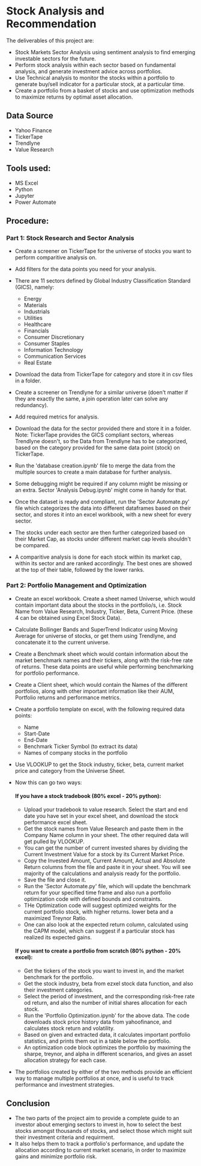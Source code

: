 
# Stock Analysis and Recommendation

The deliverables of this project are:

- Stock Markets Sector Analysis using sentiment analysis to find emerging investable sectors for the future.
- Perform stock analysis within each sector based on fundamental analysis, and generate investment advice across portfolios.
- Use Technical analysis to monitor the stocks within a portfolio to generate buy/sell indicator for a particular stock, at a particular time.
- Create a portfolio from a basket of stocks and use optimization methods to maximize returns by optimal asset allocation.

## Data Source

- Yahoo Finance
- TickerTape
- Trendlyne
- Value Research

## Tools used:

- MS Excel
- Python
- Jupyter
- Power Automate

## Procedure:

### Part 1: Stock Research and Sector Analysis

- Create a screener on TickerTape for the universe of stocks you want to perform comparitive analysis on.
- Add filters for the data points you need for your analysis.
- There are 11 sectors defined by Global Industry Classification Standard (GICS), namely: 
    - Energy
    - Materials
    - Industrials
    - Utilities
    - Healthcare
    - Financials
    - Consumer Discretionary
    - Consumer Staples
    - Information Technology
    - Communication Services
    - Real Estate
- Download the data from TickerTape for category and store it in csv files in a folder.

- Create a screener on Trendlyne for a similar universe (doen't matter if they are exactly the same, a join operation later can solve any redundancy).
- Add required metrics for analysis.
- Download the data for the sector provided there and store it in a folder.
Note: TickerTape provides the GICS compliant sectors, whereas Trendlyne doesn't, so the Data from Trendlyne has to be categorized, based on the category provided for the same data point (stock) on TickerTape.

- Run the 'database creation.ipynb' file to merge the data from the multiple sources to create a main database for further analysis.
- Some debugging might be required if any column might be missing or an extra. Sector 'Analysis Debug.ipynb' might come in handy for that.
- Once the dataset is ready and compliant, run the 'Sector Automate.py' file which categorizes the data into different dataframes based on their sector, and stores it into an excel workbook, with a new sheet for every sector.
- The stocks under each sector are then further categorized based on their Market Cap, as stocks under different market cap levels shouldn't be compared.
- A comparitive analysis is done for each stock within its market cap, within its sector and are ranked accordingly. The best ones are showed at the top of their table, followed by the lower ranks.


### Part 2: Portfolio Management and Optimization

- Create an excel workbook. Create a sheet named Universe, which would contain important data about the stocks in the portfolio/s, i.e. Stock Name from Value Research, Industry, Ticker, Beta, Current Price. (these 4 can be obtained using Excel Stock Data).
- Calculate Bollinger Bands and SuperTrend Indicator using Moving Average for universe of stocks, or get them using Trendlyne, and concatenate it to the current universe.
- Create a Benchmark sheet which would contain information about the market benchmark names and their tickers, along with the risk-free rate of returns. These data points are useful while performing benchmarking for portfolio performance.
- Create a Client sheet, which would contain the Names of the different portfolios, along with other important information like their AUM, Portfolio returns and performance metrics.
- Create a portfolio template on excel, with the following required data points:
    - Name
    - Start-Date
    - End-Date
    - Benchmark Ticker Symbol (to extract its data)
    - Names of company stocks in the portfolio
      
- Use VLOOKUP to get the Stock industry, ticker, beta, current market price and category from the Universe Sheet.
- Now this can go two ways:

    #### If you have a stock tradebook (80% excel - 20% python):
    - Upload your tradebook to value research. Select the start and end date you have set in your excel sheet, and download the stock performance excel sheet.
    - Get the stock names from Value Research and paste them in the Company Name column in your sheet. The other required data will get pulled by VLOOKUP. 
    - You can get the number of current invested shares by dividing the Current Investment Value for a stock by its Current Market Price.
    - Copy the Invested Amount, Current Amount, Actual and Absolute Return columns from the file and paste it in your sheet. You will see majority of the calculations and analysis ready for the portfolio.
    - Save the file and close it.
    - Run the 'Sector Automate.py' file, which will update the benchmark return for your specified time frame and also run a portfolio optimization code with defined bounds and constraints.
    - THe Optimization code will suggest optimized weights for the current portfolio stock, with higher returns. lower beta and a maximized Treynor Ratio.
    - One can also look at the expected return column, calculated using the CAPM model, which can suggest if a particular stock has realized its expected gains.
 
  #### If you want to create a portfolio from scratch (80% python - 20% excel):
    -  Get the tickers of the stock you want to invest in, and the market benchmark for the portfolio.
    -  Get the stock industry, beta from ezxel stock data function, and also their investment categories.
    -  Select the period of investment, and the corresponding risk-free rate od return, and also the number of initial shares allocation for each stock.
    -  Run the 'Portfolio Optimization.ipynb' for the above data. The code downloads stock price history data from yahoofinance, and calculates stock return and volatility.
    -  Based on given and extracted data, it calculates important portfolio statistics, and prints them out in a table below the portfolio.
    -  An optimization code block optimizes the portfolio by maximing the sharpe, treynor, and alpha in different scenarios, and gives an asset allocation strategy for each case.
 
- The portfolios created by either of the two methods provide an efficient way to manage multiple portfolios at once, and is useful to track performance and investment strategies.


## Conclusion
- The two parts of the project aim to provide a complete guide to an investor about emerging sectors to invest in, how to select the best stocks amongst thousands of stocks, and select those which might suit their investment criteria and requirment.
- It also helps them to track a portfolio's performance, and update the allocation according to current market scenario, in order to maximize gains and minimize portfolio risk.

